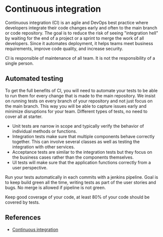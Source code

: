 # Continuous integration

Continuous integration (CI) is an agile and DevOps best practice where
developers integrate their code changes early and often to the main branch or
code repository. The goal is to reduce the risk of seeing "integration hell" by
waiting for the end of a project or a sprint to merge the work of all
developers. Since it automates deployment, it helps teams meet business
requirements, improve code quality, and increase security.

CI is responsible of maintenance of all team. It is not the responsibility of a
single person.

## Automated testing

To get the full benefits of CI, you will need to automate your tests to be able
to run them for every change that is made to the main repository. We insist on
running tests on every branch of your repository and not just focus on the main
branch. This way you will be able to capture issues early and minimize
disruptions for your team. Different types of tests, no need to cover all at
starter.

- Unit tests are narrow in scope and typically verify the behavior of
  individual methods or functions.
- Integration tests make sure that multiple components behave correctly
  together. This can involve several classes as well as testing the integration
  with other services.
- Acceptance tests are similar to the integration tests but they focus on the
  business cases rather than the components themselves.
- UI tests will make sure that the application functions correctly from a user
  perspective.

Run your tests automatically in each commits with a jenkins pipeline. Goal is to
keep build green all the time, writing tests as part of the user stories and
bugs. No merge is allowed if pipeline is not green.

Keep good coverage of your code, at least 80% of your code should be covered by tests.

## References

- [Continuous integration](https://www.atlassian.com/continuous-delivery/continuous-integration)